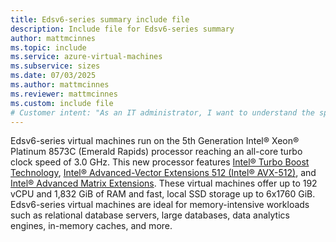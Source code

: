 ```yaml
---
title: Edsv6-series summary include file
description: Include file for Edsv6-series summary
author: mattmcinnes
ms.topic: include
ms.service: azure-virtual-machines
ms.subservice: sizes
ms.date: 07/03/2025
ms.author: mattmcinnes
ms.reviewer: mattmcinnes
ms.custom: include file
# Customer intent: "As an IT administrator, I want to understand the specifications and capabilities of Edsv6-series virtual machines, so that I can evaluate their suitability for memory-intensive enterprise applications and optimize our cloud resources."
---
```

Edsv6-series virtual machines run on the 5th Generation Intel® Xeon® Platinum 8573C (Emerald Rapids) processor reaching an all-core turbo clock speed of 3.0 GHz. This new processor features [Intel&reg; Turbo Boost Technology](https://www.intel.com/content/www/us/en/architecture-and-technology/turbo-boost/turbo-boost-technology.html), [Intel&reg; Advanced-Vector Extensions 512 (Intel&reg; AVX-512)](https://www.intel.com/content/www/us/en/architecture-and-technology/avx-512-overview.html), and [Intel&reg; Advanced Matrix Extensions](https://www.intel.com/content/www/us/en/products/docs/accelerator-engines/advanced-matrix-extensions/overview.html). These virtual machines offer up to 192 vCPU and 1,832 GiB of RAM and fast, local SSD storage up to 6x1760 GiB. Edsv6-series virtual machines are ideal for memory-intensive workloads such as relational database servers, large databases, data analytics engines, in-memory caches, and more.

